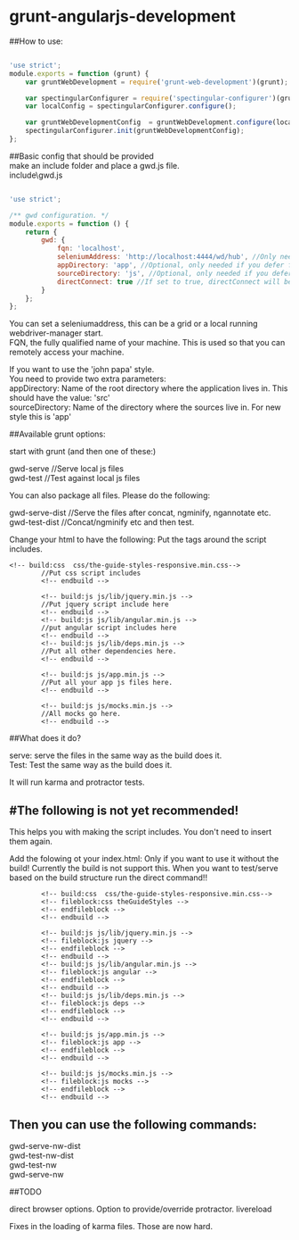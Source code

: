 # grunt-angularjs-development


##How to use:  
```javascript

'use strict';
module.exports = function (grunt) {
    var gruntWebDevelopment = require('grunt-web-development')(grunt);

    var spectingularConfigurer = require('spectingular-configurer')(grunt, __dirname);
    var localConfig = spectingularConfigurer.configure();

    var gruntWebDevelopmentConfig  = gruntWebDevelopment.configure(localConfig.gwd);
    spectingularConfigurer.init(gruntWebDevelopmentConfig);
};
```


##Basic config that should be provided  
make an include folder and place a gwd.js file.  
include\gwd.js  


```javascript  

'use strict';

/** gwd configuration. */
module.exports = function () {
    return {
        gwd: {
            fqn: 'localhost',
            seleniumAddress: 'http://localhost:4444/wd/hub', //Only needed if directConnect === false.
            appDirectory: 'app', //Optional, only needed if you defer from the default which is app.
            sourceDirectory: 'js', //Optional, only needed if you defer from the default which is js.
            directConnect: true //If set to true, directConnect will be used by protractor. No seleniumserver is needed
        }
    };
};
```

You can set a seleniumaddress, this can be a grid or a local running webdriver-manager start.  
FQN, the fully qualified name of your machine. This is used so that you can remotely access your machine.  

If you want to use the 'john papa' style.  
You need to provide two extra parameters:  
appDirectory: Name of the root directory where the application lives in. This should have the value: 'src'  
sourceDirectory: Name of the directory where the sources live in. For new style this is 'app'  

##Available grunt options:

start with grunt (and then one of these:)

gwd-serve //Serve local js files  
gwd-test //Test against local js files  

You can also package all files.
Please do the following:

gwd-serve-dist //Serve the files after concat, ngminify, ngannotate etc.  
gwd-test-dist //Concat/ngminify etc and then test.  

Change your html to have the following:
Put the <!-- build --> tags around the script includes.
```
<!-- build:css  css/the-guide-styles-responsive.min.css-->
        //Put css script includes
        <!-- endbuild -->
        
        <!-- build:js js/lib/jquery.min.js -->
        //Put jquery script include here
        <!-- endbuild -->
        <!-- build:js js/lib/angular.min.js -->
        //put angular script includes here
        <!-- endbuild -->
        <!-- build:js js/lib/deps.min.js -->
        //Put all other dependencies here.
        <!-- endbuild -->
        
        <!-- build:js js/app.min.js -->
        //Put all your app js files here.
        <!-- endbuild -->
        
        <!-- build:js js/mocks.min.js -->
        //All mocks go here.
        <!-- endbuild -->
```


##What does it do?

serve: serve the files in the same way as the build does it.  
Test: Test the same way as the build does it.  

It will run karma and protractor tests.

#The following is not yet recommended!
---
This helps you with making the script includes.
You don't need to insert them again.


Add the folowing ot your index.html:
Only if you want to use it without the build!
Currently the build is not support this.
When you want to test/serve based on the build structure run the direct command!!
```
		<!-- build:css  css/the-guide-styles-responsive.min.css-->
        <!-- fileblock:css theGuideStyles -->
        <!-- endfileblock -->
        <!-- endbuild -->
        
        <!-- build:js js/lib/jquery.min.js -->
        <!-- fileblock:js jquery -->
        <!-- endfileblock -->
        <!-- endbuild -->
        <!-- build:js js/lib/angular.min.js -->
        <!-- fileblock:js angular -->
        <!-- endfileblock -->
        <!-- endbuild -->
        <!-- build:js js/lib/deps.min.js -->
        <!-- fileblock:js deps -->
        <!-- endfileblock -->
        <!-- endbuild -->
        
        <!-- build:js js/app.min.js -->
        <!-- fileblock:js app -->
        <!-- endfileblock -->
        <!-- endbuild -->
        
        <!-- build:js js/mocks.min.js -->
        <!-- fileblock:js mocks -->
        <!-- endfileblock -->
        <!-- endbuild -->
```

## Then you can use the following commands:  
gwd-serve-nw-dist  
gwd-test-nw-dist  
gwd-test-nw  
gwd-serve-nw 


##TODO

direct browser options.
Option to provide/override protractor.
livereload

Fixes in the loading of karma files. Those are now hard.